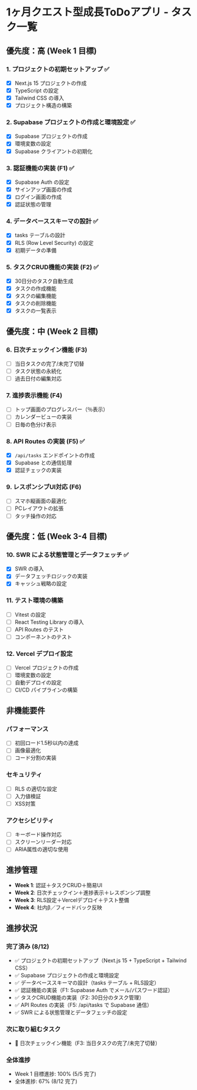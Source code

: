# 1ヶ月クエスト型成長ToDoアプリ - タスク一覧

## 優先度：高 (Week 1 目標)

### 1. プロジェクトの初期セットアップ ✅
- [x] Next.js 15 プロジェクトの作成
- [x] TypeScript の設定
- [x] Tailwind CSS の導入
- [x] プロジェクト構造の構築

### 2. Supabase プロジェクトの作成と環境設定 ✅
- [x] Supabase プロジェクトの作成
- [x] 環境変数の設定
- [x] Supabase クライアントの初期化

### 3. 認証機能の実装 (F1) ✅
- [x] Supabase Auth の設定
- [x] サインアップ画面の作成
- [x] ログイン画面の作成
- [x] 認証状態の管理

### 4. データベーススキーマの設計 ✅
- [x] tasks テーブルの設計
- [x] RLS (Row Level Security) の設定
- [x] 初期データの準備

### 5. タスクCRUD機能の実装 (F2) ✅
- [x] 30日分のタスク自動生成
- [x] タスクの作成機能
- [x] タスクの編集機能
- [x] タスクの削除機能
- [x] タスクの一覧表示

## 優先度：中 (Week 2 目標)

### 6. 日次チェックイン機能 (F3)
- [ ] 当日タスクの完了/未完了切替
- [ ] タスク状態の永続化
- [ ] 過去日付の編集対応

### 7. 進捗表示機能 (F4)
- [ ] トップ画面のプログレスバー（％表示）
- [ ] カレンダービューの実装
- [ ] 日毎の色分け表示

### 8. API Routes の実装 (F5) ✅
- [x] `/api/tasks` エンドポイントの作成
- [x] Supabase との通信処理
- [x] 認証チェックの実装

### 9. レスポンシブUI対応 (F6)
- [ ] スマホ縦画面の最適化
- [ ] PCレイアウトの拡張
- [ ] タッチ操作の対応

## 優先度：低 (Week 3-4 目標)

### 10. SWR による状態管理とデータフェッチ ✅
- [x] SWR の導入
- [x] データフェッチロジックの実装
- [x] キャッシュ戦略の設定

### 11. テスト環境の構築
- [ ] Vitest の設定
- [ ] React Testing Library の導入
- [ ] API Routes のテスト
- [ ] コンポーネントのテスト

### 12. Vercel デプロイ設定
- [ ] Vercel プロジェクトの作成
- [ ] 環境変数の設定
- [ ] 自動デプロイの設定
- [ ] CI/CD パイプラインの構築

## 非機能要件

### パフォーマンス
- [ ] 初回ロード1.5秒以内の達成
- [ ] 画像最適化
- [ ] コード分割の実装

### セキュリティ
- [ ] RLS の適切な設定
- [ ] 入力値検証
- [ ] XSS対策

### アクセシビリティ
- [ ] キーボード操作対応
- [ ] スクリーンリーダー対応
- [ ] ARIA属性の適切な使用

## 進捗管理

- **Week 1**: 認証＋タスクCRUD＋簡易UI
- **Week 2**: 日次チェックイン＋進捗表示＋レスポンシブ調整
- **Week 3**: RLS設定＋Vercelデプロイ＋テスト整備
- **Week 4**: 社内β／フィードバック反映

## 進捗状況

### 完了済み (8/12)
- ✅ プロジェクトの初期セットアップ（Next.js 15 + TypeScript + Tailwind CSS）
- ✅ Supabase プロジェクトの作成と環境設定
- ✅ データベーススキーマの設計（tasks テーブル + RLS設定）
- ✅ 認証機能の実装（F1: Supabase Auth でメール/パスワード認証）
- ✅ タスクCRUD機能の実装（F2: 30日分のタスク管理）
- ✅ API Routes の実装（F5: /api/tasks で Supabase 通信）
- ✅ SWR による状態管理とデータフェッチの設定

### 次に取り組むタスク
- 🔄 日次チェックイン機能（F3: 当日タスクの完了/未完了切替）

### 全体進捗
- Week 1 目標進捗: 100% (5/5 完了)
- 全体進捗: 67% (8/12 完了)